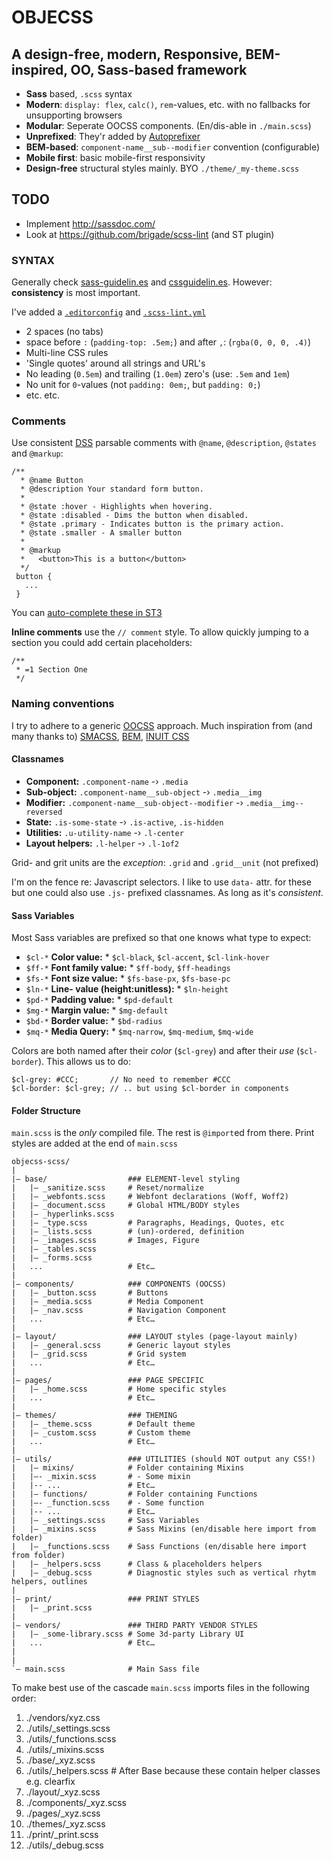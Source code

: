 # OBJECSS

## A design-free, modern, Responsive, BEM-inspired, OO, Sass-based framework

* **Sass** based, `.scss` syntax
* **Modern**: `display: flex`, `calc()`, `rem`-values, etc. with no fallbacks for unsupporting browsers
* **Modular**: Seperate OOCSS components. (En/dis-able in `./main.scss`)
* **Unprefixed**: They'r added by [Autoprefixer](https://github.com/postcss/autoprefixer)
* **BEM-based**: `component-name__sub--modifier` convention (configurable)
* **Mobile first**: basic mobile-first responsivity
* **Design-free** structural styles mainly. BYO `./theme/_my-theme.scss`

## TODO

- Implement http://sassdoc.com/
- Look at https://github.com/brigade/scss-lint (and ST plugin)

### SYNTAX

Generally check [sass-guidelin.es](http://sass-guidelin.es/) and [cssguidelin.es](http://cssguidelin.es/).
However: **consistency** is most important.

I've added a [`.editorconfig`](http://EditorConfig.org) and [`.scss-lint.yml`](https://github.com/brigade/scss-lint)

- 2 spaces (no tabs)
- space before `:` (`padding-top: .5em;`) and after `,`: (`rgba(0, 0, 0, .4)`)
- Multi-line CSS rules
- 'Single quotes' around all strings and URL's
- No leading (`0.5em`) and trailing (`1.0em`) zero's (use: `.5em` and `1em`)
- No unit for `0`-values (not `padding: 0em;`, but `padding: 0;`)
- etc. etc.

### Comments

Use consistent [DSS](https://github.com/darcyclarke/DSS) parsable comments with `@name`, `@description`, `@states` and `@markup`:

```
/**
  * @name Button
  * @description Your standard form button.
  *
  * @state :hover - Highlights when hovering.
  * @state :disabled - Dims the button when disabled.
  * @state .primary - Indicates button is the primary action.
  * @state .smaller - A smaller button
  *
  * @markup
  *   <button>This is a button</button>
  */
 button {
   ...
 }
 ```

You can [auto-complete these in ST3](https://github.com/sc8696/sublime-css-auto-comments)

**Inline comments** use the `// comment` style.
To allow quickly jumping to a section you could add certain placeholders:

```
/**
 * =1 Section One
 */
```

### Naming conventions

I try to adhere to a generic [OOCSS](http://oocss.org) approach. Much inspiration from (and many thanks to) [SMACSS](http://smacss.com), [BEM](http://bem.info), [INUIT CSS](http://inuitcss.com/)

#### Classnames

* **Component:** `.component-name` -› `.media`
* **Sub-object:** `.component-name__sub-object` -› `.media__img`
* **Modifier:** `.component-name__sub-object--modifier` -› `.media__img--reversed`
* **State:** `.is-some-state` -› `.is-active`, `.is-hidden`
* **Utilities:** `.u-utility-name` -› `.l-center`
* **Layout helpers:** `.l-helper` -› `.l-1of2`

Grid- and grit units are the *exception*: `.grid` and `.grid__unit` (not prefixed)

I'm on the fence re: Javascript selectors. I like to use `data-` attr. for these but one could also use `.js-` prefixed classnames. As long as it's *consistent*.

#### Sass Variables

Most Sass variables are prefixed so that one knows what type to expect:

* `$cl-*` **Color value:** * `$cl-black`, `$cl-accent`, `$cl-link-hover`
* `$ff-*` **Font family value:** * `$ff-body`, `$ff-headings`
* `$fs-*` **Font size value:** * `$fs-base-px`, `$fs-base-pc`
* `$ln-*` **Line- value (height:unitless):** * `$ln-height`
* `$pd-*` **Padding value:** * `$pd-default`
* `$mg-*` **Margin value:** * `$mg-default`
* `$bd-*` **Border value:** * `$bd-radius`
* `$mq-*` **Media Query:** * `$mq-narrow`, `$mq-medium`, `$mq-wide`

Colors are both named after their *color* (`$cl-grey`) and after their *use* (`$cl-border`). This allows us to do:

````
$cl-grey: #CCC;       // No need to remember #CCC
$cl-border: $cl-grey; // .. but using $cl-border in components
````

#### Folder Structure

`main.scss` is the *only* compiled file. The rest is `@import`ed from there.
Print styles are added at the end of `main.scss`

```
objecss-scss/
|
|– base/                  ### ELEMENT-level styling
|   |– _sanitize.scss     # Reset/normalize
|   |– _webfonts.scss     # Webfont declarations (Woff, Woff2)
|   |– _document.scss     # Global HTML/BODY styles
|   |– _hyperlinks.scss
|   |– _type.scss         # Paragraphs, Headings, Quotes, etc
|   |– _lists.scss        # (un)-ordered, definition
|   |– _images.scss       # Images, Figure
|   |– _tables.scss
|   |– _forms.scss
|   ...                   # Etc…
|
|– components/            ### COMPONENTS (OOCSS)
|   |– _button.scss       # Buttons
|   |– _media.scss        # Media Component
|   |– _nav.scss          # Navigation Component
|   ...                   # Etc…
|
|– layout/                ### LAYOUT styles (page-layout mainly)
|   |– _general.scss      # Generic layout styles
|   |– _grid.scss         # Grid system
|   ...                   # Etc…
|
|– pages/                 ### PAGE SPECIFIC
|   |– _home.scss         # Home specific styles
|   ...                   # Etc…
|
|– themes/                ### THEMING
|   |– _theme.scss        # Default theme
|   |– _custom.scss       # Custom theme
|   ...                   # Etc…
|
|– utils/                 ### UTILITIES (should NOT output any CSS!)
|   |– mixins/            # Folder containing Mixins
|   |–- _mixin.scss       # - Some mixin
|   |-- ...               # Etc…
|   |– functions/         # Folder containing Functions
|   |–- _function.scss    # - Some function
|   |-- ...               # Etc…
|   |– _settings.scss     # Sass Variables
|   |– _mixins.scss       # Sass Mixins (en/disable here import from folder)
|   |– _functions.scss    # Sass Functions (en/disable here import from folder)
|   |– _helpers.scss      # Class & placeholders helpers
|   |– _debug.scss        # Diagnostic styles such as vertical rhytm helpers, outlines
|
|– print/                 ### PRINT STYLES
|   |– _print.scss
|
|– vendors/               ### THIRD PARTY VENDOR STYLES
|   |– _some-library.scss # Some 3d-party Library UI
|   ...                   # Etc…
|
|
`– main.scss              # Main Sass file
```

To make best use of the cascade `main.scss` imports files in the following order:

01. ./vendors/xyz.css
02. ./utils/_settings.scss
03. ./utils/_functions.scss
04. ./utils/_mixins.scss
05. ./base/_xyz.scss
06. ./utils/_helpers.scss  # After Base because these contain helper classes e.g. clearfix
07. ./layout/_xyz.scss
08. ./components/_xyz.scss
09. ./pages/_xyz.scss
10. ./themes/_xyz.scss
11. ./print/_print.scss
12. ./utils/_debug.scss

